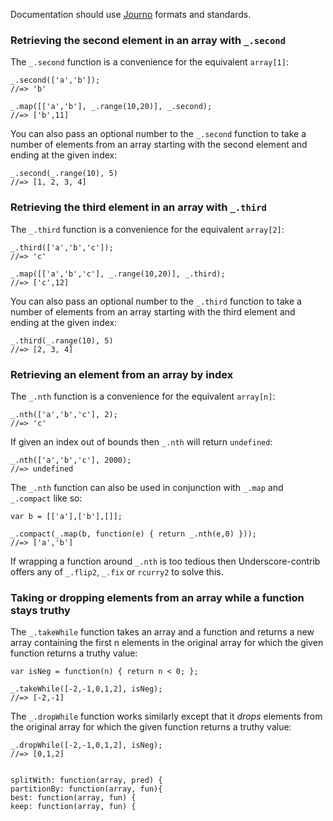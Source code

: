 Documentation should use [Journo](https://github.com/jashkenas/journo) formats and standards.

### Retrieving the second element in an array with `_.second`

The `_.second` function is a convenience for the equivalent `array[1]`:

    _.second(['a','b']);
    //=> 'b'
    
    _.map([['a','b'], _.range(10,20)], _.second);
    //=> ['b',11]

You can also pass an optional number to the `_.second` function to take a number of elements from an array starting with the second element and ending at the given index:

    _.second(_.range(10), 5)
	//=> [1, 2, 3, 4]

### Retrieving the third element in an array with `_.third`

The `_.third` function is a convenience for the equivalent `array[2]`:

    _.third(['a','b','c']);
    //=> 'c'
    
    _.map([['a','b','c'], _.range(10,20)], _.third);
    //=> ['c',12]

You can also pass an optional number to the `_.third` function to take a number of elements from an array starting with the third element and ending at the given index:

    _.third(_.range(10), 5)
	//=> [2, 3, 4]

### Retrieving an element from an array by index

The `_.nth` function is a convenience for the equivalent `array[n]`:

    _.nth(['a','b','c'], 2);
    //=> 'c'

If given an index out of bounds then `_.nth` will return `undefined`:

    _.nth(['a','b','c'], 2000);
    //=> undefined

The `_.nth` function can also be used in conjunction with `_.map` and `_.compact` like so:

    var b = [['a'],['b'],[]];

    _.compact(_.map(b, function(e) { return _.nth(e,0) }));
    //=> ['a','b']

If wrapping a function around `_.nth` is too tedious then Underscore-contrib offers any of `_.flip2`, `_.fix` or `rcurry2` to solve this.

### Taking or dropping elements from an array while a function stays truthy

The `_.takeWhile` function takes an array and a function and returns a new array containing the first n elements in the original array for which the given function returns a truthy value:

    var isNeg = function(n) { return n < 0; };
	
	_.takeWhile([-2,-1,0,1,2], isNeg);
	//=> [-2,-1]

The `_.dropWhile` function works similarly except that it *drops* elements from the original array for which the given function returns a truthy value:

    _.dropWhile([-2,-1,0,1,2], isNeg);
	//=> [0,1,2]


    splitWith: function(array, pred) {
    partitionBy: function(array, fun){
    best: function(array, fun) {
    keep: function(array, fun) {
